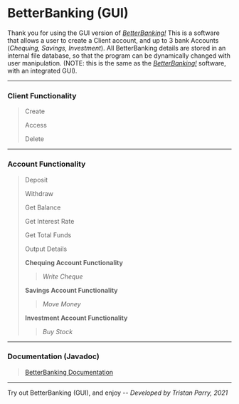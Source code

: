 # BetterBanking (GUI)

Thank you for using the GUI version of [<i>BetterBanking!</i>](https://github.com/tristanparry/BetterBanking-GUI) This is a software that allows a user to create a Client account, and up to 3 bank Accounts (<i>Chequing, Savings, Investment</i>).
All BetterBanking details are stored in an internal file database, so that the program can be dynamically changed with user manipulation.
(NOTE: this is the same as the [<i>BetterBanking!</i>](https://github.com/tristanparry/BetterBanking) software, with an integrated GUI).

-------------------------------------------------------------------------------------------------------------------------------------------------------------------------

<h3>Client Functionality</h3>

> Create
> 
> Access
> 
> Delete

-------------------------------------------------------------------------------------------------------------------------------------------------------------------------

<h3>Account Functionality</h3>

> Deposit
> 
> Withdraw
> 
> Get Balance
> 
> Get Interest Rate
> 
> Get Total Funds
> 
> Output Details
> 
> <b>Chequing Account Functionality</b>
>> <i>Write Cheque</i>
>
> <b>Savings Account Functionality</b>
>> <i>Move Money</i>
>
> <b>Investment Account Functionality</b>
>> <i>Buy Stock</i>

-------------------------------------------------------------------------------------------------------------------------------------------------------------------------

<h3>Documentation (Javadoc)</h3>

> [BetterBanking Documentation](https://tristanparry.github.io/BetterBanking/betterBanking/betterBanking/package-summary.html)

-------------------------------------------------------------------------------------------------------------------------------------------------------------------------

Try out BetterBanking (GUI), and enjoy -- <i>Developed by Tristan Parry, 2021</i>
